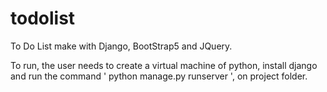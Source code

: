 # todolist
To Do List make with Django, BootStrap5 and JQuery.

To run, the user needs to create a virtual machine of python, install django and run the command ' python manage.py runserver ', on project folder.
